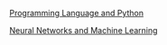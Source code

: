 
[Programming Language and Python](programming-language/programming-language-python.md)

[Neural Networks and Machine Learning](neural-networks-machine-learning/Readme.md)